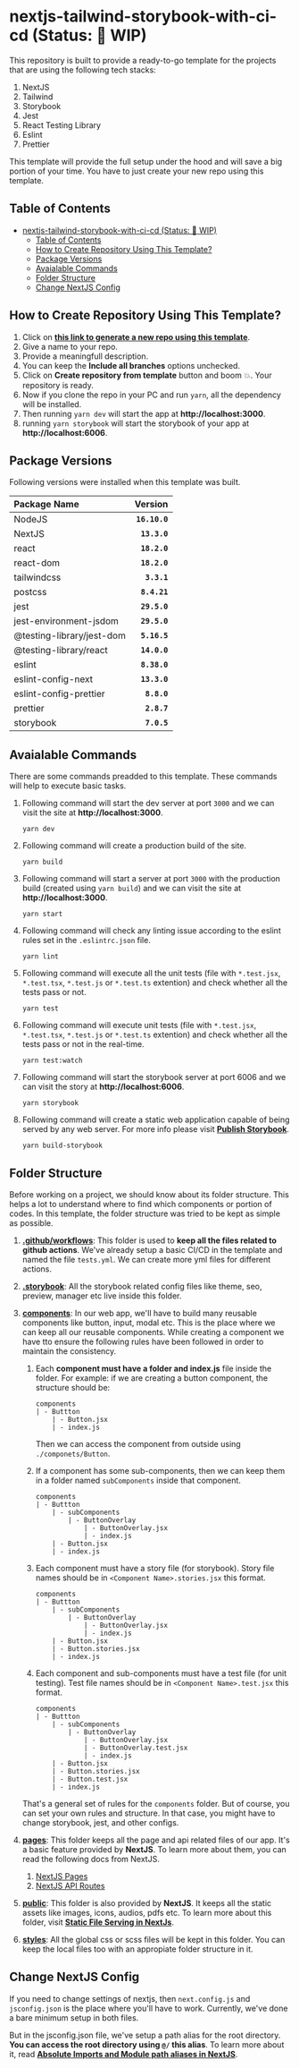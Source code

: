 # nextjs-tailwind-storybook-with-ci-cd (Status: :construction: WIP)

This repository is built to provide a ready-to-go template for the projects that are using the following tech stacks:

1. NextJS
2. Tailwind
3. Storybook
4. Jest
5. React Testing Library
6. Eslint
7. Prettier

This template will provide the full setup under the hood and will save a big portion of your time. You have to just create your new repo using this template.

## Table of Contents

- [nextjs-tailwind-storybook-with-ci-cd (Status: :construction: WIP)](#nextjs-tailwind-storybook-with-ci-cd-status-construction-wip)
  - [Table of Contents](#table-of-contents)
  - [How to Create Repository Using This Template?](#how-to-create-repository-using-this-template)
  - [Package Versions](#package-versions)
  - [Avaialable Commands](#avaialable-commands)
  - [Folder Structure](#folder-structure)
  - [Change NextJS Config](#change-nextjs-config)

## How to Create Repository Using This Template?

1. Click on [**this link to generate a new repo using this template**](https://github.com/Showrin/nextjs-tailwind-storybook-with-ci-cd/generate).
2. Give a name to your repo.
3. Provide a meaningfull description.
4. You can keep the **Include all branches** options unchecked.
5. Click on **Create repository from template** button and boom :boom:. Your repository is ready.
6. Now if you clone the repo in your PC and run `yarn`, all the dependency will be installed.
7. Then running `yarn dev` will start the app at **http://localhost:3000**.
8. running `yarn storybook` will start the storybook of your app at **http://localhost:6006**.

## Package Versions

Following versions were installed when this template was built.

| Package Name              |       Version |
| :------------------------ | ------------: |
| NodeJS                    | **`16.10.0`** |
| NextJS                    |  **`13.3.0`** |
| react                     |  **`18.2.0`** |
| react-dom                 |  **`18.2.0`** |
| tailwindcss               |   **`3.3.1`** |
| postcss                   |  **`8.4.21`** |
| jest                      |  **`29.5.0`** |
| jest-environment-jsdom    |  **`29.5.0`** |
| @testing-library/jest-dom |  **`5.16.5`** |
| @testing-library/react    |  **`14.0.0`** |
| eslint                    |  **`8.38.0`** |
| eslint-config-next        |  **`13.3.0`** |
| eslint-config-prettier    |   **`8.8.0`** |
| prettier                  |   **`2.8.7`** |
| storybook                 |   **`7.0.5`** |

## Avaialable Commands

There are some commands preadded to this template. These commands will help to execute basic tasks.

1. Following command will start the dev server at port `3000` and we can visit the site at **http://localhost:3000**.

   ```
   yarn dev
   ```

2. Following command will create a production build of the site.

   ```
   yarn build
   ```

3. Following command will start a server at port `3000` with the production build (created using `yarn build`) and we can visit the site at **http://localhost:3000**.

   ```
   yarn start
   ```

4. Following command will check any linting issue according to the eslint rules set in the `.eslintrc.json` file.

   ```
   yarn lint
   ```

5. Following command will execute all the unit tests (file with `*.test.jsx`, `*.test.tsx`, `*.test.js` or `*.test.ts` extention) and check whether all the tests pass or not.

   ```
   yarn test
   ```

6. Following command will execute unit tests (file with `*.test.jsx`, `*.test.tsx`, `*.test.js` or `*.test.ts` extention) and check whether all the tests pass or not in the real-time.

   ```
   yarn test:watch
   ```

7. Following command will start the storybook server at port 6006 and we can visit the story at **http://localhost:6006**.

   ```
   yarn storybook
   ```

8. Following command will create a static web application capable of being served by any web server. For more info please visit [**Publish Storybook**](https://storybook.js.org/docs/react/sharing/publish-storybook).

   ```
   yarn build-storybook
   ```

## Folder Structure

Before working on a project, we should know about its folder structure. This helps a lot to understand where to find which components or portion of codes. In this template, the folder structure was tried to be kept as simple as possible.

1. <ins>**.github/workflows**</ins>: This folder is used to **keep all the files related to github actions**. We've already setup a basic CI/CD in the template and named the file `tests.yml`. We can create more yml files for different actions.
2. <ins>**.storybook**</ins>: All the storybook related config files like theme, seo, preview, manager etc live inside this folder.
3. <ins>**components**</ins>: In our web app, we'll have to build many reusable components like button, input, modal etc. This is the place where we can keep all our reusable components. While creating a component we have tto ensure the following rules have been followed in order to maintain the consistency.

   1. Each **component must have a folder and index.js** file inside the folder. For example: if we are creating a button component, the structure should be:

      ```
      components
      | - Buttton
          | - Button.jsx
          | - index.js
      ```

      Then we can access the component from outside using `./componets/Button`.

   2. If a component has some sub-components, then we can keep them in a folder named `subComponents` inside that component.

      ```
      components
      | - Buttton
          | - subComponents
              | - ButtonOverlay
                  | - ButtonOverlay.jsx
                  | - index.js
          | - Button.jsx
          | - index.js
      ```

   3. Each component must have a story file (for storybook). Story file names should be in `<Component Name>.stories.jsx` this format.

      ```
      components
      | - Buttton
          | - subComponents
              | - ButtonOverlay
                  | - ButtonOverlay.jsx
                  | - index.js
          | - Button.jsx
          | - Button.stories.jsx
          | - index.js
      ```

   4. Each component and sub-components must have a test file (for unit testing). Test file names should be in `<Component Name>.test.jsx` this format.

      ```
      components
      | - Buttton
          | - subComponents
              | - ButtonOverlay
                  | - ButtonOverlay.jsx
                  | - ButtonOverlay.test.jsx
                  | - index.js
          | - Button.jsx
          | - Button.stories.jsx
          | - Button.test.jsx
          | - index.js
      ```

   That's a general set of rules for the `components` folder. But of course, you can set your own rules and structure. In that case, you might have to change storybook, jest, and other configs.

4. <ins>**pages**</ins>: This folder keeps all the page and api related files of our app. It's a basic feature provided by **NextJS**. To learn more about them, you can read the following docs from NextJS.

   1. [NextJS Pages](https://nextjs.org/docs/basic-features/pages)
   2. [NextJS API Routes](https://nextjs.org/docs/api-routes/introduction)

5. <ins>**public**</ins>: This folder is also provided by **NextJS**. It keeps all the static assets like images, icons, audios, pdfs etc. To learn more about this folder, visit [**Static File Serving in NextJs**](https://nextjs.org/docs/basic-features/static-file-serving).
6. <ins>**styles**</ins>: All the global css or scss files will be kept in this folder. You can keep the local files too with an appropiate folder structure in it.

## Change NextJS Config

If you need to change settings of nextjs, then `next.config.js` and `jsconfig.json` is the place where you'll have to work. Currently, we've done a bare minimum setup in both files.

But in the jsconfig.json file, we've setup a path alias for the root directory. **You can access the root directory using `@/` this alias**. To learn more about it, read [**Absolute Imports and Module path aliases in NextJS**](https://nextjs.org/docs/advanced-features/module-path-aliases).
